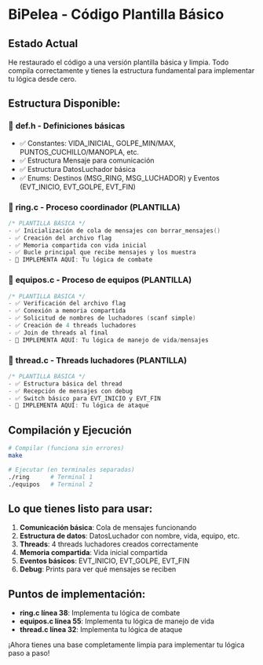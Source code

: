 # BiPelea - Código Plantilla Básico

## Estado Actual

He restaurado el código a una versión plantilla básica y limpia. Todo compila correctamente y tienes la estructura fundamental para implementar tu lógica desde cero.

## Estructura Disponible:

### 📁 **def.h** - Definiciones básicas
- ✅ Constantes: VIDA_INICIAL, GOLPE_MIN/MAX, PUNTOS_CUCHILLO/MANOPLA, etc.
- ✅ Estructura Mensaje para comunicación
- ✅ Estructura DatosLuchador básica
- ✅ Enums: Destinos (MSG_RING, MSG_LUCHADOR) y Eventos (EVT_INICIO, EVT_GOLPE, EVT_FIN)

### 📁 **ring.c** - Proceso coordinador (PLANTILLA)
```c
/* PLANTILLA BÁSICA */
- ✅ Inicialización de cola de mensajes con borrar_mensajes()
- ✅ Creación del archivo flag
- ✅ Memoria compartida con vida inicial
- ✅ Bucle principal que recibe mensajes y los muestra
- 🔧 IMPLEMENTA AQUÍ: Tu lógica de combate
```

### 📁 **equipos.c** - Proceso de equipos (PLANTILLA)
```c
/* PLANTILLA BÁSICA */
- ✅ Verificación del archivo flag
- ✅ Conexión a memoria compartida
- ✅ Solicitud de nombres de luchadores (scanf simple)
- ✅ Creación de 4 threads luchadores
- ✅ Join de threads al final
- 🔧 IMPLEMENTA AQUÍ: Tu lógica de manejo de vida/mensajes
```

### 📁 **thread.c** - Threads luchadores (PLANTILLA)
```c
/* PLANTILLA BÁSICA */
- ✅ Estructura básica del thread
- ✅ Recepción de mensajes con debug
- ✅ Switch básico para EVT_INICIO y EVT_FIN
- 🔧 IMPLEMENTA AQUÍ: Tu lógica de ataque
```

## Compilación y Ejecución

```bash
# Compilar (funciona sin errores)
make

# Ejecutar (en terminales separadas)
./ring      # Terminal 1
./equipos   # Terminal 2
```

## Lo que tienes listo para usar:

1. **Comunicación básica**: Cola de mensajes funcionando
2. **Estructura de datos**: DatosLuchador con nombre, vida, equipo, etc.
3. **Threads**: 4 threads luchadores creados correctamente
4. **Memoria compartida**: Vida inicial compartida
5. **Eventos básicos**: EVT_INICIO, EVT_GOLPE, EVT_FIN
6. **Debug**: Prints para ver qué mensajes se reciben

## Puntos de implementación:

- **ring.c línea 38**: Implementa tu lógica de combate
- **equipos.c línea 55**: Implementa tu lógica de manejo de vida
- **thread.c línea 32**: Implementa tu lógica de ataque

¡Ahora tienes una base completamente limpia para implementar tu lógica paso a paso!
